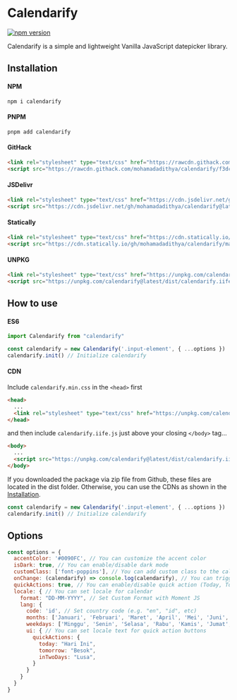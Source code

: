 # Calendarify

[![npm version](https://badge.fury.io/js/calendarify.svg)](https://badge.fury.io/js/calendarify)

Calendarify is a simple and lightweight Vanilla JavaScript datepicker library.

## Installation

#### NPM

```shell
npm i calendarify
```

#### PNPM

```shell
pnpm add calendarify
```

#### GitHack

```html
<link rel="stylesheet" type="text/css" href="https://rawcdn.githack.com/mohamadadithya/calendarify/f3dcb07988fc1b1a16e161a4aaa52e37ff547aac/dist/calendarify.min.css?min=1">
<script src="https://rawcdn.githack.com/mohamadadithya/calendarify/f3dcb07988fc1b1a16e161a4aaa52e37ff547aac/dist/calendarify.iife.js?min=1"></script>
```

#### JSDelivr

```html
<link rel="stylesheet" type="text/css" href="https://cdn.jsdelivr.net/gh/mohamadadithya/calendarify@latest/dist/calendarify.min.css">
<script src="https://cdn.jsdelivr.net/gh/mohamadadithya/calendarify@latest/dist/calendarify.iife.js"></script>
```

#### Statically

```html
<link rel="stylesheet" type="text/css" href="https://cdn.statically.io/gh/mohamadadithya/calendarify/master/dist/calendarify.min.css">
<script src="https://cdn.statically.io/gh/mohamadadithya/calendarify/master/dist/calendarify.iife.js"></script>
```

#### UNPKG

```html
<link rel="stylesheet" type="text/css" href="https://unpkg.com/calendarify@latest/dist/calendarify.min.css">
<script src="https://unpkg.com/calendarify@latest/dist/calendarify.iife.js"></script>
```

## How to use

#### ES6
```javascript
import Calendarify from "calendarify"

const calendarify = new Calendarify('.input-element', { ...options })
calendarify.init() // Initialize calendarify
```

#### CDN
Include `calendarify.min.css` in the `<head>` first

```html
<head>
  ...
  <link rel="stylesheet" type="text/css" href="https://unpkg.com/calendarify@latest/dist/calendarify.min.css" />
</head>
```

and then include `calendarify.iife.js` just above your closing `</body>` tag...

```html
<body>
  ...
  <script src="https://unpkg.com/calendarify@latest/dist/calendarify.iife.js"></script>
</body>
```

If you downloaded the package via zip file from Github, these files are located in the dist folder. Otherwise, you can use the CDNs as shown in the [Installation](#installation).

```javascript
const calendarify = new Calendarify('.input-element', { ...options })
calendarify.init() // Initialize calendarify
```

## Options

```javascript
const options = {
  accentColor: '#0090FC', // You can customize the accent color
  isDark: true, // You can enable/disable dark mode
  customClass: ['font-poppins'], // You can add custom class to the calendarify element
  onChange: (calendarify) => console.log(calendarify), // You can trigger whatever function in this property (e.g. to fetch data with passed date parameter)
  quickActions: true, // You can enable/disable quick action (Today, Tomorrow, In 2 Days) buttons with boolean
  locale: { // You can set locale for calendar
    format: "DD-MM-YYYY", // Set Custom Format with Moment JS
    lang: {
      code: 'id', // Set country code (e.g. "en", "id", etc)
      months: ['Januari', 'Februari', 'Maret', 'April', 'Mei', 'Juni', 'Juli', 'Agustus', 'September', 'Oktober', 'November', 'Desember'], // Or you can use locale moment.months instead
      weekdays: ['Minggu', 'Senin', 'Selasa', 'Rabu', 'Kamis', 'Jumat', 'Sabtu'], // Or you can use locale moment.weekdays instead
      ui: { // You can set locale text for quick action buttons
        quickActions: {
          today: "Hari Ini",
          tomorrow: "Besok",
          inTwoDays: "Lusa",
        }
      }
    }
  }
}
```